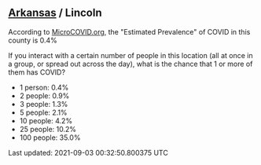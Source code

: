 
## [Arkansas](/united-states/arkansas) / Lincoln

According to [MicroCOVID.org](http://microcovid.org),
the "Estimated Prevalence" of COVID in this county is 0.4%

If you interact with a certain number of people in this location
(all at once in a group, or spread out across the day), what is the chance that
1 or more of them has COVID?

- 1 person: 0.4%
- 2 people: 0.9%
- 3 people: 1.3%
- 5 people: 2.1%
- 10 people: 4.2%
- 25 people: 10.2%
- 100 people: 35.0%

Last updated: 2021-09-03 00:32:50.800375 UTC
